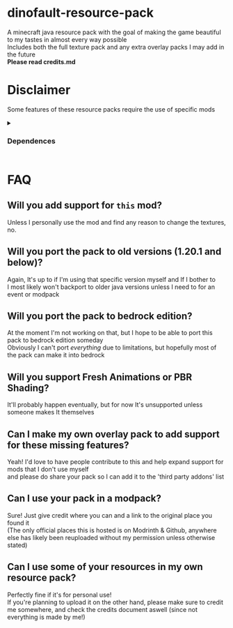 # dinofault-resource-pack
A minecraft java resource pack with the goal of making the game beautiful to my tastes in almost every way possible  
Includes both the full texture pack and any extra overlay packs I may add in the future  
**Please read credits.md**

# Disclaimer
Some features of these resource packs require the use of specific mods

<details> <summary><h3>Dependences<h3></summary>  

  
- Continuity
- Polytone
  
**These packs are not fully compatible with optifine**
</details>
 

# FAQ

## Will you add support for `this` mod?  
Unless I personally use the mod and find any reason to change the textures, no.  

## Will you port the pack to old versions (1.20.1 and below)?
Again, It's up to if I'm using that specific version myself and If I bother to  
I most likely won't backport to older java versions unless I need to for an event or modpack

## Will you port the pack to bedrock edition?
At the moment I'm not working on that, but I hope to be able to port this pack to bedrock edition someday  
Obviously I can't port _everything_ due to limitations, but hopefully most of the pack can make it into bedrock  

## Will you support Fresh Animations or PBR Shading?
It'll probably happen eventually, but for now It's unsupported unless someone makes It themselves

## Can I make my own overlay pack to add support for these missing features?
Yeah! I'd love to have people contribute to this and help expand support for mods that I don't use myself  
and please do share your pack so I can add it to the 'third party addons' list 

## Can I use your pack in a modpack?
Sure! Just give credit where you can and a link to the original place you found it  
(The only official places this is hosted is on Modrinth & Github, anywhere else has likely been reuploaded without my permission unless otherwise stated)

## Can I use some of your resources in my own resource pack?
Perfectly fine if it's for personal use!  
If you're planning to upload it on the other hand, please make sure to credit me somewhere, and check the credits document aswell (since not everything is made by me!)







